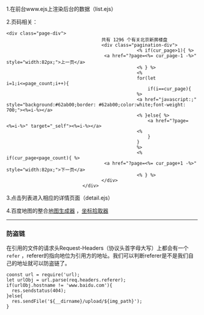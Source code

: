 1.在前台www.ejs上渲染后台的数据（list.ejs）

2.页码相关：

```
<div class="page-div">
						           共有 1296 个有关北京新房楼盘
						           <div class="pagination-div">
												<% if(cur_page>1){ %>
						           	<a href="?page=<%= cur_page-1 -%>" style="width:82px;">上一页</a>
												<% } %>
												<%
												for(let i=1;i<=page_count;i++){
													if(i==cur_page){
												%>
												<a href="javascript:;" style="background:#62ab00;border: #62ab00;color:white;font-weight: 700;"><%=i-%></a>
												<% }else{ %>
													<a href="?page=<%=i-%>" target="_self"><%=i-%></a>
												<%
													}
												}
												%>
												<% if(cur_page<page_count){ %>
						           	<a href="?page=<%= cur_page+1 -%>" style="width:82px;">下一页</a>
												<% } %>
						           </div>
					        </div>
```



3.点击列表进入相应的详情页面（detail.ejs）

4.百度地图的整合[地图生成器](http://api.map.baidu.com/lbsapi/createmap/index.html) ，[坐标拾取器](http://api.map.baidu.com/lbsapi/getpoint/index.html)

---

### 防盗链

在引用的文件的请求头Request-Headers（协议头首字母大写）上都会有一个`refer` ，referer的指向地位为引用方的地址。我们可以判断referer是不是我们自己的地址就可以防盗链了。

```
coonst url = require('url);
let urlObj = url.parse(req.headers.referer);
if(urlObj.hostname != 'www.baidu.com'){
  res.sendstatus(404);
}else{
  res.sendFile('${__dirname}/upload/${img_path}');
}
```

